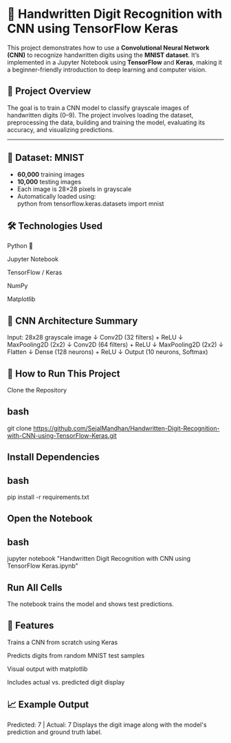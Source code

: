 # 🧠 Handwritten Digit Recognition with CNN using TensorFlow Keras

This project demonstrates how to use a **Convolutional Neural Network (CNN)** to recognize handwritten digits using the **MNIST dataset**.
It’s implemented in a Jupyter Notebook using **TensorFlow** and **Keras**, making it a beginner-friendly introduction to deep learning and computer vision.

## 📌 Project Overview

The goal is to train a CNN model to classify grayscale images of handwritten digits (0–9). The project involves loading the dataset, preprocessing the data, building and training the model, evaluating its accuracy, and visualizing predictions.

---

## 📁 Dataset: MNIST

- **60,000** training images
- **10,000** testing images
- Each image is 28×28 pixels in grayscale
- Automatically loaded using:  
  python
  from tensorflow.keras.datasets import mnist
  
## 🛠️ Technologies Used
Python 🐍

Jupyter Notebook

TensorFlow / Keras

NumPy

Matplotlib

## 🧠 CNN Architecture Summary

Input: 28x28 grayscale image
↓
Conv2D (32 filters) + ReLU
↓
MaxPooling2D (2x2)
↓
Conv2D (64 filters) + ReLU
↓
MaxPooling2D (2x2)
↓
Flatten
↓
Dense (128 neurons) + ReLU
↓
Output (10 neurons, Softmax)

## 🚀 How to Run This Project
Clone the Repository

## bash
git clone https://github.com/SejalMandhan/Handwritten-Digit-Recognition-with-CNN-using-TensorFlow-Keras.git

## Install Dependencies

## bash

pip install -r requirements.txt

## Open the Notebook

## bash

jupyter notebook "Handwritten Digit Recognition with CNN using TensorFlow Keras.ipynb"

## Run All Cells

The notebook trains the model and shows test predictions.

## 🎯 Features
Trains a CNN from scratch using Keras

Predicts digits from random MNIST test samples

Visual output with matplotlib

Includes actual vs. predicted digit display

## 📈 Example Output

Predicted: 7 | Actual: 7
Displays the digit image along with the model's prediction and ground truth label.

